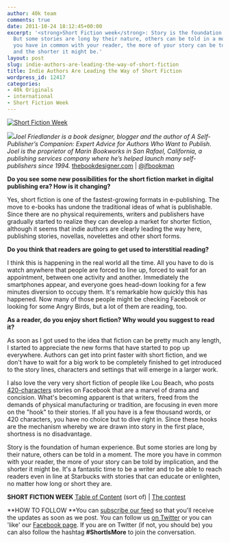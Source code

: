 ```yaml
---
author: 40k team
comments: true
date: 2011-10-24 18:12:45+00:00
excerpt: '<strong>Short Fiction week</strong>: Story is the foundation of human experience.
  But some stories are long by their nature, others can be told in a moment. The more
  you have in common with your reader, the more of your story can be told by implication,
  and the shorter it might be.'
layout: post
slug: indie-authors-are-leading-the-way-of-short-fiction
title: Indie Authors Are Leading the Way of Short Fiction
wordpress_id: 12417
categories:
- 40k Originals
- international
- Short Fiction Week
---
```


[![Short Fiction Week](http://www.40kbooks.com/wp-content/uploads/SFWlogolungo.jpg)](http://www.40kbooks.com/?page_id=12346)

_[![](http://www.40kbooks.com/wp-content/uploads/joel.jpg)](http://www.40kbooks.com/?attachment_id=12418)Joel Friedlander is a book designer, blogger and the author of _A Self-Publisher’s Companion: Expert Advice for Authors Who Want to Publish_. Joel is the proprietor of Marin Bookworks in San Rafael, California, a publishing services company where he’s helped launch many self-publishers since 1994._
[thebookdesigner.com](http://www.thebookdesigner.com) | [@jfbookman](http://twitter.com/#!/jfbookman)

**Do you see some new possibilities for the short fiction market in digital publishing era? How is it changing?**

Yes, short fiction is one of the fastest-growing formats in e-publishing. The move to e-books has undone the traditional ideas of what is publishable. Since there are no physical requirements, writers and publishers have gradually started to realize they can develop a market for shorter fiction, although it seems that indie authors are clearly leading the way here, publishing stories, novellas, novelettes and other short forms.

**Do you think that readers are going to get used to interstitial reading?**

I think this is happening in the real world all the time. All you have to do is watch anywhere that people are forced to line up, forced to wait for an appointment, between one activity and another. Immediately the smartphones appear, and everyone goes head-down looking for a few minutes diversion to occupy them. It's remarkable how quickly this has happened. Now many of those people might be checking Facebook or looking for some Angry Birds, but a lot of them are reading, too.

**As a reader, do you enjoy short fiction? Why would you suggest to read it?**

As soon as I got used to the idea that fiction can be pretty much any length, I started to appreciate the new forms that have started to pop up everywhere. Authors can get into print faster with short fiction, and we don't have to wait for a big work to be completely finished to get introduced to the story lines, characters and settings that will emerge in a larger work.

I also love the very very short fiction of people like Lou Beach, who posts [420-characters](http://www.facebook.com/420Characters) stories on Facebook that are a marvel of drama and concision. What's becoming apparent is that writers, freed from the demands of physical manufacturing or tradition, are focusing in even more on the "hook" to their stories. If all you have is a few thousand words, or 420 characters, you have no choice but to dive right in. Since these hooks are the mechanism whereby we are drawn into story in the first place, shortness is no disadvantage.

Story is the foundation of human experience. But some stories are long by their nature, others can be told in a moment. The more you have in common with your reader, the more of your story can be told by implication, and the shorter it might be. It's a fantastic time to be a writer and to be able to reach readers even in line at Starbucks with stories that can educate or enlighten, no matter how long or short they are.

**SHORT FICTION WEEK**
[Table of Content](http://www.40kbooks.com/?page_id=12346) (sort of) | [The contest](http://www.40kbooks.com/?p=12310)

**HOW TO FOLLOW
**You can [subscribe our feed](feed://www.40kbooks.com/?feed=rss2) so that you'll receive the updates as soon as we post. You can follow us [on Twitter](http://twitter.com/#!/40kBooks) or you can 'like' our [Facebook page](http://www.facebook.com/40kbooks).
If you are on Twitter (if not, you should be) you can also follow the hashtag **#ShortIsMore** to join the conversation.
